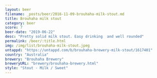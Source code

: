 ```yaml
---
layout: beer
filename: _posts/beer/2016-11-09-brouhaha-milk-stout.md
title: Brouhaha milk stout
category: beer
score: 7
beer-date: "2019-06-22"
desc: "Pretty solid milk stout. Easy drinking  and well rounded"
permalink: /beer/:title.html
img: /img/list/brouhaha-milk-stout.jpeg
untappd: "https://untappd.com/b/brouhaha-brewery-milk-stout/1617401"
country: "Australia"
brewery: "Brouhaha Brewery"
breweryURL: "brewery/brouhaha-brewery.html"
style: "Stout - Milk / Sweet"
---
```

